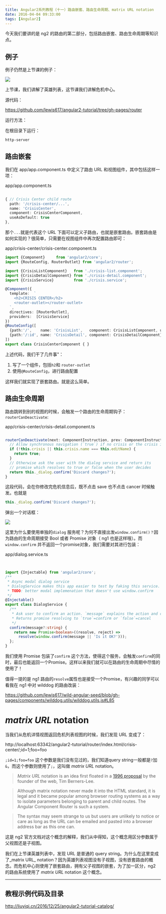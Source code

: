 ```yaml
---
title: Angular2系列教程（十一）路由嵌套、路由生命周期、matrix URL notation
date: 2016-04-04 09:33:00
tags: [Angular2]
---
```


今天我们要讲的是 ng2 的路由的第二部分，包括路由嵌套、路由生命周期等知识点。

<!--more-->

## 例子

例子仍然是上节课的例子：

![](https://ws2.sinaimg.cn/large/83900b4egw1f9xjj733w0j20bc0a8dgz.jpg)

上节课，我们讲解了英雄列表，这节课我们讲解危机中心。

源代码：

<https://github.com/lewis617/angular2-tutorial/tree/gh-pages/router>

运行方法：

在根目录下运行：

```sh
http-server
```

##  路由嵌套

我们在 app/app.component.ts 中定义了路由 URL 和视图组件，其中包括这样一项：

app/app.component.ts

```ts
    
{ // Crisis Center child route
  path: '/crisis-center/...',
  name: 'CrisisCenter',
  component: CrisisCenterComponent,
  useAsDefault: true
},
```

那个`...`就是代表这个 URL 下面可以定义子路由，也就是嵌套路由。嵌套路由是如何实现的？很简单，只需要在视图组件中再次配置路由即可：

app/crisis-center/crisis-center.component.ts

```ts
import {Component}     from 'angular2/core';
import {RouteConfig, RouterOutlet} from 'angular2/router';

import {CrisisListComponent}   from './crisis-list.component';
import {CrisisDetailComponent} from './crisis-detail.component';
import {CrisisService}         from './crisis.service';

@Component({
  template:  `
    <h2>CRISIS CENTER</h2>
    <router-outlet></router-outlet>
  `,
  directives: [RouterOutlet],
  providers:  [CrisisService]
})
@RouteConfig([
  {path:'/',    name: 'CrisisList',   component: CrisisListComponent, useAsDefault: true},
  {path:'/:id', name: 'CrisisDetail', component: CrisisDetailComponent}
])
export class CrisisCenterComponent { }

```

上述代码，我们干了几件事"：

  1. 写了一个组件，包括`h2`和 `router-outlet`
  2. 使用`@RouteConfig`，进行路由配置

这样我们就实现了嵌套路由。就是这么简单。

## 路由生命周期

路由跳转到别的视图的时候，会触发一个路由的生命周期钩子：`routerCanDeactivate`:

app/crisis-center/crisis-detail.component.ts  

```ts

routerCanDeactivate(next: ComponentInstruction, prev: ComponentInstruction) : any {
  // Allow synchronous navigation (`true`) if no crisis or the crisis is unchanged.
  if (!this.crisis || this.crisis.name === this.editName) {
    return true;
  }
  // Otherwise ask the user with the dialog service and return its
  // promise which resolves to true or false when the user decides
  return this._dialog.confirm('Discard changes?');
}
```

这段代码，会在你修改完危机信息后，既不点击 save 也不点击 cancer 时候触发。也就是

```ts
this._dialog.confirm('Discard changes?');
```

弹出一个对话框：

![](https://ws1.sinaimg.cn/large/83900b4egw1f9xjj4z6gkj20c8058jrg.jpg)

这里为什么要使用单独的`dialog` 服务呢？为何不直接出发`window.confirm()？`因为路由的生命周期接受 Bool 或者 Promise 对象（ ng1 也是这样哦）。而`window.confirm` 并不返回一个promise对象，我们需要对其进行包装：  

app/dialog.service.ts

```ts
    

import {Injectable} from 'angular2/core';
/**
 * Async modal dialog service
 * DialogService makes this app easier to test by faking this service.
 * TODO: better modal implemenation that doesn't use window.confirm
 */
@Injectable()
export class DialogService {
  /**
   * Ask user to confirm an action. `message` explains the action and choices.
   * Returns promise resolving to `true`=confirm or `false`=cancel
   */
  confirm(message?:string) {
    return new Promise<boolean>((resolve, reject) =>
      resolve(window.confirm(message || 'Is it OK?')));
  };
}
```
我们使用 Promise 包装了`confirm` 这个方法，使得这个服务，会触发`confirm`的同时，最后也能返回一个Promise。这样以来我们就可以在路由的生命周期中尽情的使用了！

值得一提的是 ng1 路由的`resolve`属性也是接受一个Promise，有兴趣的同学可以看我在 ng1 中对 wilddog 的路由改装：

https://github.com/lewis617/wild-angular-seed/blob/gh-pages/components/wilddog.utils/wilddog.utils.js#L85

# _matrix URL_ notation

当我们从危机详情视图返回危机列表视图的时候，我们发现 URL 变成了：

http://localhost:63342/angular2-tutorial/router/index.html/crisis-center/;id=1;foo=foo

`;id=1;foo=foo` 这个参数是我们没有见过的，我们知道query string一般都是`?`加`&`，而这个参数则使用了`;`，这叫做 _matrix URL_ notation。  

> _Matrix URL_ notation is an idea first floated in a [1996 proposal](http://www.w3.org/DesignIssues/MatrixURIs.html) by the founder of the web, Tim Berners-Lee.

> Although matrix notation never made it into the HTML standard, it is legal and it became popular among browser routing systems as a way to isolate parameters belonging to parent and child routes. The Angular Component Router is such a system.

> The syntax may seem strange to us but users are unlikely to notice or care as long as the URL can be emailed and pasted into a browser address bar as this one can.

这是 ng2 官方文档对这个概念的解释，我们从中得知，这个概念用区分参数属于父视图还是子视图。

我们在上节课英雄列表中，发现 URL 是普通的 query string。为什么在这里变成了_matrix URL_ notation？因为英雄列表视图没有子视图，没有嵌套路由的概念。而危机中心则使用了嵌套路由，拥有父子视图的嵌套，为了加一区分，ng2 的路由系统使用了 _matrix URL_  notation 这个概念。

* * *

## 教程示例代码及目录

<http://liuyiqi.cn/2016/12/25/angular2-tutorial-catalog/>
